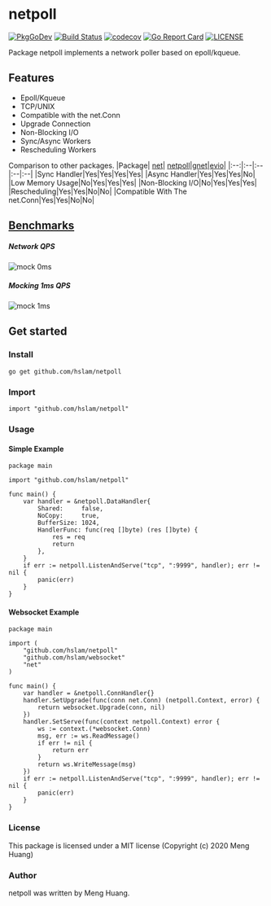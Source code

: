 # netpoll
[![PkgGoDev](https://pkg.go.dev/badge/github.com/hslam/netpoll)](https://pkg.go.dev/github.com/hslam/netpoll)
[![Build Status](https://travis-ci.org/hslam/netpoll.svg?branch=master)](https://travis-ci.org/hslam/netpoll)
[![codecov](https://codecov.io/gh/hslam/netpoll/branch/master/graph/badge.svg)](https://codecov.io/gh/hslam/netpoll)
[![Go Report Card](https://goreportcard.com/badge/github.com/hslam/netpoll?v=7e100)](https://goreportcard.com/report/github.com/hslam/netpoll)
[![LICENSE](https://img.shields.io/github/license/hslam/netpoll.svg?style=flat-square)](https://github.com/hslam/netpoll/blob/master/LICENSE)

Package netpoll implements a network poller based on epoll/kqueue.

## Features

* Epoll/Kqueue
* TCP/UNIX
* Compatible with the net.Conn
* Upgrade Connection
* Non-Blocking I/O
* Sync/Async Workers
* Rescheduling Workers

Comparison to other packages.
|Package| [net](https://github.com/golang/go/tree/master/src/net "net")| [netpoll](https://github.com/hslam/netpoll "netpoll")|[gnet](https://github.com/panjf2000/gnet "gnet")|[evio](https://github.com/tidwall/evio "evio")|
|:--:|:--|:--|:--|:--|
|Sync Handler|Yes|Yes|Yes|Yes|
|Async Handler|Yes|Yes|Yes|No|
|Low Memory Usage|No|Yes|Yes|Yes|
|Non-Blocking I/O|No|Yes|Yes|Yes|
|Rescheduling|Yes|Yes|No|No|
|Compatible With The net.Conn|Yes|Yes|No|No|

## [Benchmarks](http://github.com/hslam/netpoll-benchmark "netpoll-benchmark")

##### Network QPS

<img src="https://raw.githubusercontent.com/hslam/netpoll/master/netpoll-qps.png"  alt="mock 0ms" align=center>

##### Mocking 1ms QPS

<img src="https://raw.githubusercontent.com/hslam/netpoll/master/netpoll-mock-time-qps.png" alt="mock 1ms" align=center>


## Get started

### Install
```
go get github.com/hslam/netpoll
```
### Import
```
import "github.com/hslam/netpoll"
```
### Usage
#### Simple Example
```
package main

import "github.com/hslam/netpoll"

func main() {
	var handler = &netpoll.DataHandler{
		Shared:     false,
		NoCopy:     true,
		BufferSize: 1024,
		HandlerFunc: func(req []byte) (res []byte) {
			res = req
			return
		},
	}
	if err := netpoll.ListenAndServe("tcp", ":9999", handler); err != nil {
		panic(err)
	}
}
```
#### Websocket Example
```
package main

import (
	"github.com/hslam/netpoll"
	"github.com/hslam/websocket"
	"net"
)

func main() {
	var handler = &netpoll.ConnHandler{}
	handler.SetUpgrade(func(conn net.Conn) (netpoll.Context, error) {
		return websocket.Upgrade(conn, nil)
	})
	handler.SetServe(func(context netpoll.Context) error {
		ws := context.(*websocket.Conn)
		msg, err := ws.ReadMessage()
		if err != nil {
			return err
		}
		return ws.WriteMessage(msg)
	})
	if err := netpoll.ListenAndServe("tcp", ":9999", handler); err != nil {
		panic(err)
	}
}
```

### License
This package is licensed under a MIT license (Copyright (c) 2020 Meng Huang)


### Author
netpoll was written by Meng Huang.


